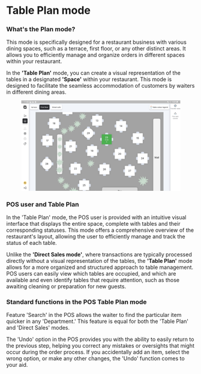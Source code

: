 # Table Plan mode

### What's the Plan mode?

This mode is specifically designed for a restaurant business with various dining spaces, such as a terrace, first floor, or any other distinct areas. It allows you to efficiently manage and organize orders in different spaces within your restaurant.

In the **'Table Plan'** mode, you can create a visual representation of the tables in a designated **'Space'** within your restaurant. This mode is designed to facilitate the seamless accommodation of customers by waiters in different dining areas.

<figure><img src="../../../.gitbook/assets/display-pos.jpg" alt=""><figcaption></figcaption></figure>

### POS user and Table Plan

In the 'Table Plan' mode, the POS user is provided with an intuitive visual interface that displays the entire space, complete with tables and their corresponding statuses. This mode offers a comprehensive overview of the restaurant's layout, allowing the user to efficiently manage and track the status of each table.

Unlike the **'Direct Sales mode'**, where transactions are typically processed directly without a visual representation of the tables, the **'Table Plan'** mode allows for a more organized and structured approach to table management. POS users can easily view which tables are occupied, and which are available and even identify tables that require attention, such as those awaiting cleaning or preparation for new guests.

### Standard functions in the POS Table Plan mode

Feature 'Search' in the POS allows the waiter to find the particular item quicker in any 'Department.' This feature is equal for both the 'Table Plan' and 'Direct Sales' modes.

The 'Undo' option in the POS provides you with the ability to easily return to the previous step, helping you correct any mistakes or oversights that might occur during the order process. If you accidentally add an item, select the wrong option, or make any other changes, the 'Undo' function comes to your aid.
